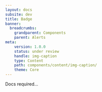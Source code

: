 ```yaml
---
layout: docs
subsite: dev
title: Badge
banner:
  breadcrumbs:
    grandparent: Components
    parent: Alerts
meta:
    version: 1.0.0
    status: under review
    handle: img-caption
    type: Content
    path: components/content/img-caption/
    theme: Core
---
```


Docs required...
